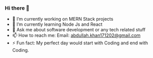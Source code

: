 ### Hi there 👋

- 🔭 I’m currently working on MERN Stack projects
- 🌱 I’m currently learning Node Js and React
- 💬 Ask me about software development or any tech related stuff
- 📫 How to reach me: Email: abdullah.khan171202@gmail.com
- ⚡ Fun fact: My perfect day would start with Coding and end with Coding.
<!--START_SECTION:activity-->

<!--END_SECTION:activity-->
